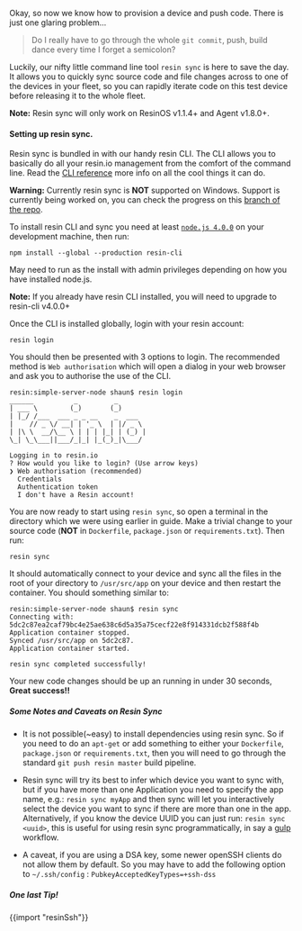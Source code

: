 Okay, so now we know how to provision a device and push code. There is just one glaring problem...
>Do I really have to go through the whole `git commit`, push, build dance every time I forget a semicolon?

Luckily, our nifty little command line tool `resin sync` is here to save the day. It allows you to quickly sync source code and file changes across to one of the devices in your fleet, so you can rapidly iterate code on this test device before releasing it to the whole fleet.

__Note:__ Resin sync will only work on ResinOS v1.1.4+
and Agent v1.8.0+.

#### Setting up resin sync.

Resin sync is bundled in with our handy resin CLI. The CLI allows you to basically do all your resin.io management from the comfort of the command line. Read the [CLI reference][cli-ref-link] more info on all the cool things it can do.

__Warning:__ Currently resin sync is **NOT** supported on Windows. Support is currently being worked on, you can check the progress on this [branch of the repo](https://github.com/resin-io-modules/resin-sync/blob/feat/windows-support/README.md#windows).

To install resin CLI and sync you need at least [`node.js 4.0.0`][nodejs-link] on your development machine, then run:
```
npm install --global --production resin-cli
```
May need to run as the install with admin privileges depending on how you have installed node.js.

__Note:__ If you already have resin CLI installed, you will need to upgrade to resin-cli v4.0.0+

Once the CLI is installed globally, login with your resin account:
```
resin login
```
You should then be presented with 3 options to login. The recommended method is `Web authorisation` which will open a dialog in your web browser and ask you to authorise the use of the CLI.
```
resin:simple-server-node shaun$ resin login
______          _         _
| ___ \        (_)       (_)
| |_/ /___  ___ _ _ __    _  ___
|    // _ \/ __| | '_ \  | |/ _ \
| |\ \  __/\__ \ | | | |_| | (_) |
\_| \_\___||___/_|_| |_(_)_|\___/

Logging in to resin.io
? How would you like to login? (Use arrow keys)
❯ Web authorisation (recommended)
  Credentials
  Authentication token
  I don't have a Resin account!
```
You are now ready to start using `resin sync`, so open a terminal in the directory which we were using earlier in guide. Make a trivial change to your source code (**NOT** in `Dockerfile`, `package.json` or `requirements.txt`). Then run:
```
resin sync
```
It should automatically connect to your device and sync all the files in the root of your directory to `/usr/src/app` on your device and then restart the container.
You should something similar to:
```
resin:simple-server-node shaun$ resin sync
Connecting with: 5dc2c87ea2caf79bc4e25ae638c6d5a35a75cecf22e8f914331dcb2f588f4b
Application container stopped.
Synced /usr/src/app on 5dc2c87.
Application container started.

resin sync completed successfully!
```
Your new code changes should be up an running in under 30 seconds, **Great success!!**

##### Some Notes and Caveats on Resin Sync

* It is not possible(~easy) to install dependencies using resin sync. So if you need to do an `apt-get` or add something to either your `Dockerfile`, `package.json` or `requirements.txt`, then you will need to go through the standard `git push resin master` build pipeline.

* Resin sync will try its best to infer which device you want to sync with, but if you have more than one Application you need to specify the app name, e.g.: `resin sync myApp` and then sync will let you interactively select the device you want to sync if there are more than one in the app. Alternatively, if you know the device UUID you can just run: `resin sync <uuid>`, this is useful for using resin sync programmatically, in say a [gulp][gulp-link] workflow.

* A caveat, if you are using a DSA key, some newer openSSH clients do not allow them by default. So you may have to add the following option to `~/.ssh/config` : `PubkeyAcceptedKeyTypes=+ssh-dss`

##### One last Tip!

{{import "resinSsh"}}

[cli-ref-link]:/tools/cli/
[nodejs-link]:https://nodejs.org/en/
[gulp-link]:http://gulpjs.com/

